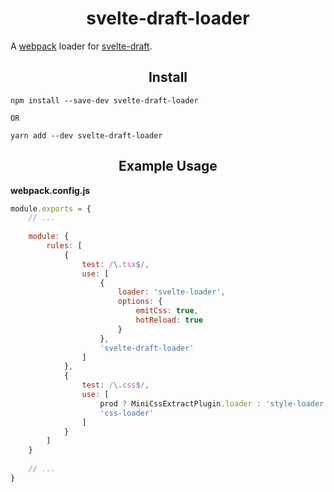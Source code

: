 <h1 align="center">svelte-draft-loader</h1>

A [webpack](https://github.com/webpack) loader for [svelte-draft](https://github.com/mistlog/svelte-draft).

<h2 align="center">Install</h2>

```
npm install --save-dev svelte-draft-loader

OR

yarn add --dev svelte-draft-loader
```

<h2 align="center">Example Usage</h2>

<strong>webpack.config.js</strong>

```javascript
module.exports = {
    // ...
    
    module: {
        rules: [
            {
                test: /\.tsx$/,
                use: [
                    {
                        loader: 'svelte-loader',
                        options: {
                            emitCss: true,
                            hotReload: true
                        }
                    },
                    'svelte-draft-loader'
                ]
            },
            {
                test: /\.css$/,
                use: [
                    prod ? MiniCssExtractPlugin.loader : 'style-loader',
                    'css-loader'
                ]
            }
        ]
    }
    
    // ...
}
```
